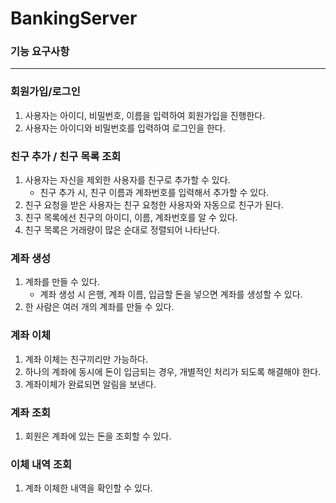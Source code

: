 # BankingServer

### 기능 요구사항

---

### 회원가입/로그인

1. 사용자는 아이디, 비밀번호, 이름을 입력하여 회원가입을 진행한다.
2. 사용자는 아이디와 비밀번호를 입력하여 로그인을 한다.


### 친구 추가 / 친구 목록 조회

1. 사용자는 자신을 제외한 사용자를 친구로 추가할 수 있다.
   - 친구 추가 시, 친구 이름과 계좌번호를 입력해서 추가할 수 있다.
2. 친구 요청을 받은 사용자는 친구 요청한 사용자와 자동으로 친구가 된다.
3. 친구 목록에선 친구의 아이디, 이름, 계좌번호를 알 수 있다.
4. 친구 목록은 거래량이 많은 순대로 정렬되어 나타난다.

### 계좌 생성

1. 계좌를 만들 수 있다.
   - 계좌 생성 시 은행, 계좌 이름, 입금할 돈을 넣으면 계좌를 생성할 수 있다.
2. 한 사람은 여러 개의 계좌를 만들 수 있다.

### 계좌 이체

1. 계좌 이체는 친구끼리만 가능하다.
2. 하나의 계좌에 동시에 돈이 입금되는 경우, 개별적인 처리가 되도록 해결해야 한다.
3. 계좌이체가 완료되면 알림을 보낸다.

### 계좌 조회

1. 회원은 계좌에 있는 돈을 조회할 수 있다.

### 이체 내역 조회

1. 계좌 이체한 내역을 확인할 수 있다.



